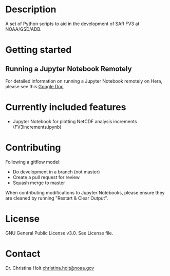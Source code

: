 # Description

A set of Python scripts to aid in the development of SAR FV3 at NOAA/GSD/ADB.


# Getting started

## Running a Jupyter Notebook Remotely

For detailed information on running a Jupyter Notebook remotely on Hera, please see this [Google Doc](https://docs.google.com/document/d/15FxiGIsuBGKqPNemD1fdi0TLRLi0m53pxhGnXysMyuc/edit?usp=sharing)

# Currently included features

- Jupyter Notebook for plotting NetCDF analysis increments (FV3increments.ipynb)


# Contributing

Following a gitflow model:

- Do development in a branch (not master)
- Create a pull request for review
- Squash merge to master

When contributing modifications to Jupyter Notebooks, please ensure they are cleaned by running "Restart & Clear Output".

# License

GNU General Public License v3.0. See License file.

# Contact

Dr. Christina Holt    christina.holt@noaa.gov

